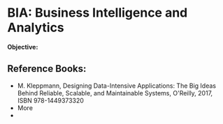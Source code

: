 # BIA: Business Intelligence and Analytics
**Objective:** 

## Reference Books:
- M. Kleppmann, Designing Data-Intensive Applications: The Big Ideas Behind Reliable, Scalable, and Maintainable Systems, O'Reilly, 2017, ISBN 978-1449373320
- More
- 
